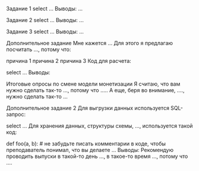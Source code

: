 Задание 1
select ...
Выводы: ...

Задание 2
select ...
Выводы: ...

Задание 3
select ...
Выводы: ...

Дополнительное задание
Мне кажется ... Для этого я предлагаю посчитать ..., потому что:

причина 1
причина 2
причина 3
Код для расчета:

select ...
Выводы:

Итоговые опросы по смене модели монетизации
Я считаю, что вам нужно сделать так-то ..., потому что ..... А еще, беря во внимание, ...., нужно сделать так-то ...

Дополнительное задание 2
Для выгрузки данных используется SQL-запрос:

select ...
Для хранения данных, структуры схемы, ..., используется такой код:

def foo(a, b):
    # не забудьте писать комментарии в коде, чтобы преподаватель понимал, что вы делаете
    ...
Выводы: Рекомендую проводить выпуски в такой-то день ..., в такое-то время ..., потому что ....
